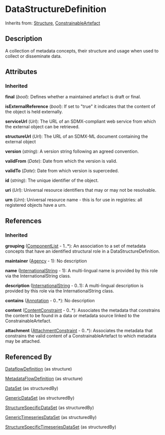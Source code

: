 
# DataStructureDefinition



Inherits from: [Structure](../Base/Structure.md), [ConstrainableArtefact](../Registry/ConstrainableArtefact.md)



## Description

A collection of metadata concepts, their structure and usage when used to collect or disseminate data.


## Attributes

### Inherited

**final** (*bool*): Defines whether a maintained artefact is draft or final.

**isExternalReference** (*bool*): If set to "true" it indicates that the content of the object is held externally.

**serviceUrl** (*Url*): The URL of an SDMX-compliant web service from which the external object can be retrieved.

**structureUrl** (*Url*): The URL of an SDMX-ML document containing the external object

**version** (*string*): A version string following an agreed convention.

**validFrom** (*Date*): Date from which the version is valid.

**validTo** (*Date*): Date from which version is superceded.

**id** (*string*): The unique identifier of the object.

**uri** (*Url*): Universal resource identifiers that may or may not be resolvable.

**urn** (*Urn*): Universal resource name - this is for use in registries: all registered objects have a urn.



## References

### Inherited

**grouping** ([ComponentList](../Base/ComponentList.md) - 1..*): An association to a set of metadata concepts that have an identified structural role in a DataStructureDefinition.

**maintainer** ([Agency](../Base/Agency.md) - 1): No description

**name** ([InternationalString](../Base/InternationalString.md) - 1): A multi-lingual name is provided by this role via the InternationalString class.

**description** ([InternationalString](../Base/InternationalString.md) - 0..1): A multi-lingual description is provided by this role via the InternationalString class.

**contains** ([Annotation](../Base/Annotation.md) - 0..*): No description

**content** ([ContentConstraint](../Registry/ContentConstraint.md) - 0..*): Associates the metadata that constrains the content to be found in a data or metadata source linked to the ConstrainableArtefact.

**attachment** ([AttachmentConstraint](../Registry/AttachmentConstraint.md) - 0..*): Associates the metadata that constrains the valid content of a ConstrainableArtefact to which metadata may be attached.



## Referenced By

[DataflowDefinition](DataflowDefinition.md) (as structure)

[MetadataFlowDefinition](../MetadataStructure/MetadataFlowDefinition.md) (as structure)

[DataSet](DataSet.md) (as structuredBy)

[GenericDataSet](GenericDataSet.md) (as structuredBy)

[StructureSpecificDataSet](StructureSpecificDataSet.md) (as structuredBy)

[GenericTimeseriesDataSet](GenericTimeseriesDataSet.md) (as structuredBy)

[StructureSpecificTimeseriesDataSet](StructureSpecificTimeseriesDataSet.md) (as structuredBy)


